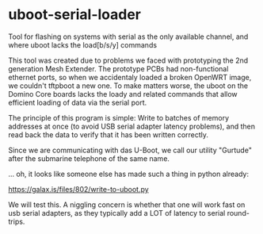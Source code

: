 # uboot-serial-loader
Tool for flashing on systems with serial as the only available channel, and where uboot lacks the load[b/s/y] commands

This tool was created due to problems we faced with prototyping the 2nd generation Mesh Extender.  The prototype PCBs
had non-functional ethernet ports, so when we accidentaly loaded a broken OpenWRT image, we couldn't tftpboot a new one.
To make matters worse, the uboot on the Domino Core boards lacks the loady and related commands that allow efficient
loading of data via the serial port.

The principle of this program is simple: Write to batches of memory addresses at once (to avoid USB serial adapter
latency problems), and then read back the data to verify that it has been written correctly.

Since we are communicating with das U-Boot, we call our utility "Gurtude" after the submarine telephone of the same name.

... oh, it looks like someone else has made such a thing in python already:

https://galax.is/files/802/write-to-uboot.py

We will test this.  A niggling concern is whether that one will work fast on usb serial adapters, as they typically
add a LOT of latency to serial round-trips.  
